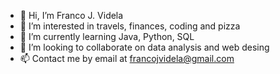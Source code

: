 - 👋 Hi, I’m Franco J. Videla
- 👀 I’m interested in travels, finances, coding and pizza
- 🌱 I’m currently learning Java, Python, SQL
- 💞️ I’m looking to collaborate on data analysis and web desing
- 📫 Contact me by email at francojvidela@gmail.com

<!---
odin1301/odin1301 is a ✨ special ✨ repository because its `README.md` (this file) appears on your GitHub profile.
You can click the Preview link to take a look at your changes.
--->
